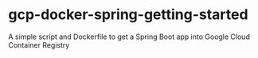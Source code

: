 # gcp-docker-spring-getting-started
A simple script and Dockerfile to get a Spring Boot app into Google Cloud Container Registry
